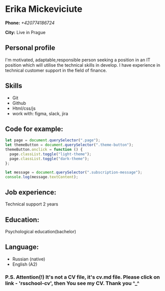 # Erika Mickeviciute

**Phone:** _+420774186724_

**City:** Live in Prague

## Personal profile

I'm motivated, adaptable,responsible person seeking a position in an IT position which will utilise the technical skills in develop. I have experience in technical customer support in the field of finance.

## Skills

- Git
- Github
- Html/css/js
- work with: figma, slack, jira

## Code for example:

```javascript
let page = document.querySelector(".page");
let themeButton = document.querySelector(".theme-button");
themeButton.onclick = function () {
  page.classList.toggle("light-theme");
  page.classList.toggle("dark-theme");
};

let message = document.querySelector(".subscription-message");
console.log(message.textContent);
```

## Job experience:

Technical support 2 years

## Education:

Psychological education(bachelor)

## Language:

- Russian (native)
- English (A2)


 ### P.S. Attention(!) It's not a CV file, it's cv.md file. Please click on link - 'rsschool-cv', then You see my CV. Thank you ^_^
```
```
